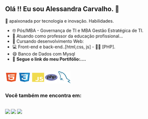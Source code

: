 ## Olá !! Eu sou Alessandra Carvalho. 👋
👋 apaixonada por tecnologia e inovação.
Habilidades.
- 🤓 Pós/MBA - Governança de TI e MBA Gestão Estratégica de TI.
- 🔭 Atuando como professor da educação profissional...
- 🌱 Cursando desenvolvimento Web:
- 💻 Front-end e back-end..[html,css, js] - 🐘🐍 [PHP].
- 😄 Banco de Dados com Mysql
- 📂 <b>Segue o link do meu Portifólio:<b/>....

<div style="display: inline_block"><br>
  
  <img align="center" alt="Rafa-HTML" height="30" width="40" src="https://raw.githubusercontent.com/devicons/devicon/master/icons/html5/html5-original.svg">
  <img align="center" alt="Rafa-CSS" height="30" width="40" src="https://raw.githubusercontent.com/devicons/devicon/master/icons/css3/css3-original.svg">
  <img align="center" alt="Rafa-Js" height="30" width="40" src="https://raw.githubusercontent.com/devicons/devicon/master/icons/javascript/javascript-plain.svg">
  <img align="center" alt="Rafa-PHP" height="40" width="40" src="https://raw.githubusercontent.com/devicons/devicon/master/icons/php/php-original.svg">
<!--  <img align="center" alt="Rafa-Python" height="30" width="40" src="https://raw.githubusercontent.com/devicons/devicon/master/icons/python/python-original.svg"> -->
  <img align="center" alt="Rafa-mysql" height="40" width="40" src="https://raw.githubusercontent.com/devicons/devicon/master/icons/mysql/mysql-original.svg">

</div>

  ##
<div> 
  <h3>Você também me encontra em:</h3> <br/>
 <a href="https://instagram.com/ale09.carvalho" target="_blank"><img src="https://img.shields.io/badge/-Instagram-%23E4405F?style=for-the-badge&logo=instagram&logoColor=white" target="_blank"></a>
 <a href = "mailto:contatoale09.carvalho@gmail.com"><img src="https://img.shields.io/badge/-Gmail-%23333?style=for-the-badge&logo=gmail&logoColor=white" target="_blank"></a>
 <a href="https://www.linkedin.com/in/ale-carvalho-costa" target="_blank"><img src="https://img.shields.io/badge/-LinkedIn-%230077B5?style=for-the-badge&logo=linkedin&logoColor=white" target="_blank"></a> 
  
</div>

